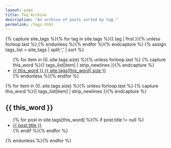 ```yaml
---
layout: page
title: Tag Archive
description: "An archive of posts sorted by tag."
permalink: /tags.html
---
```


{% capture site_tags %}{% for tag in site.tags %}{{ tag | first }}{% unless forloop.last %},{% endunless %}{% endfor %}{% endcapture %}
{% assign tags_list = site_tags | split:',' | sort %}

<ul class="entry-meta">
  {% for item in (0..site.tags.size) %}{% unless forloop.last %}
  {% capture this_word %}{{ tags_list[item] | strip_newlines }}{% endcapture %}
  <li><a href="#{{ this_word }}" class="tag"><span class="term">{{ this_word }}</span> <span class="count">{{ site.tags[this_word].size }}</span></a></li>
  {% endunless %}{% endfor %}
</ul>
{% for item in (0..site.tags.size) %}{% unless forloop.last %}
{% capture this_word %}{{ tags_list[item] | strip_newlines }}{% endcapture %}
   <h2 id="{{ this_word }}" class="tag-heading">{{ this_word }}</h2>
   <ul>
    {% for post in site.tags[this_word] %}{% if post.title != null %}
    <li class="entry-title"><a href="{{ post.url }}" title="{{ post.title }}">{{ post.title }}</a></li>
    {% endif %}{% endfor %}
  </ul>
{% endunless %}{% endfor %}
